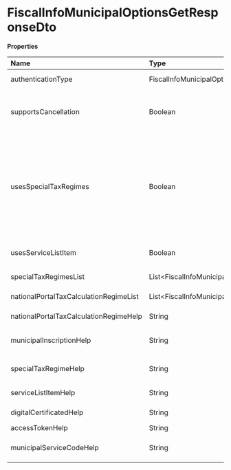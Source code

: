 # FiscalInfoMunicipalOptionsGetResponseDto

**Properties**

| Name                                   | Type                                                                    | Required | Description                                                                                                                                                                                                                    |
| :------------------------------------- | :---------------------------------------------------------------------- | :------- | :----------------------------------------------------------------------------------------------------------------------------------------------------------------------------------------------------------------------------- |
| authenticationType                     | FiscalInfoMunicipalOptionsGetResponseEnotasTipoAutenticacao             | ❌       | Type of authentication required at city hall                                                                                                                                                                                   |
| supportsCancellation                   | Boolean                                                                 | ❌       | Whether or not it supports the cancellation of invoices automatically at your city hall                                                                                                                                        |
| usesSpecialTaxRegimes                  | Boolean                                                                 | ❌       | It is necessary to inform or not the special taxation regime. If used, enter it in the `specialTaxRegime` field of **Create or update tax information** according to the options returned in the `specialTaxRegimesList` list. |
| usesServiceListItem                    | Boolean                                                                 | ❌       | Whether or not to inform the item on the service list                                                                                                                                                                          |
| specialTaxRegimesList                  | List\<FiscalInfoMunicipalOptionsSpecialTaxRegimesDto\>                  | ❌       | Tax calculation regime options                                                                                                                                                                                                 |
| nationalPortalTaxCalculationRegimeList | List\<FiscalInfoMunicipalOptionsNationalPortalTaxCalculationRegimeDto\> | ❌       | Special taxation regime options                                                                                                                                                                                                |
| nationalPortalTaxCalculationRegimeHelp | String                                                                  | ❌       | Explanation of the tax calculation regime                                                                                                                                                                                      |
| municipalInscriptionHelp               | String                                                                  | ❌       | Explanation of the municipal registration format                                                                                                                                                                               |
| specialTaxRegimeHelp                   | String                                                                  | ❌       | Explanation of the special taxation regime                                                                                                                                                                                     |
| serviceListItemHelp                    | String                                                                  | ❌       | Explanation of service list item format                                                                                                                                                                                        |
| digitalCertificatedHelp                | String                                                                  | ❌       | Explanation of digital certificate                                                                                                                                                                                             |
| accessTokenHelp                        | String                                                                  | ❌       | Token Explanation                                                                                                                                                                                                              |
| municipalServiceCodeHelp               | String                                                                  | ❌       | Explanation of municipal service code format                                                                                                                                                                                   |

<!-- This file was generated by liblab | https://liblab.com/ -->
